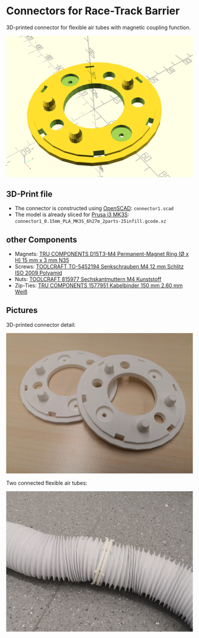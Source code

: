 # Connectors for Race-Track Barrier

3D-printed connector for flexible air tubes with magnetic coupling function.

![connector1](connector1.png)

## 3D-Print file
* The connector is constructed using [OpenSCAD](https://www.openscad.org/): `connector1.scad`
* The model is already sliced for [Prusa i3 MK3S](https://shop.prusa3d.com/de/51-original-prusa-i3-mk3s): `connector1_0.15mm_PLA_MK3S_6h27m_2parts-25infill.gcode.xz`

## other Components
* Magnets: [TRU COMPONENTS D15T3-M4 Permanent-Magnet Ring (Ø x H) 15 mm x 3 mm N35](https://www.conrad.at/de/p/tru-components-d15t3-m4-permanent-magnet-ring-x-h-15-mm-x-3-mm-n35-grenztemperatur-max-80-c-1568108.html)
* Screws: [TOOLCRAFT TO-5452194 Senkschrauben M4 12 mm Schlitz ISO 2009 Polyamid](https://www.conrad.at/de/p/toolcraft-to-5452194-senkschrauben-m4-12-mm-schlitz-iso-2009-polyamid-200-st-1817398.html)
* Nuts: [TOOLCRAFT 815977 Sechskantmuttern M4 Kunststoff](https://www.conrad.at/de/p/toolcraft-815977-sechskantmuttern-m4-kunststoff-10-st-815977.html)
* Zip-Ties: [TRU COMPONENTS 1577951 Kabelbinder 150 mm 2.60 mm Weiß](https://www.conrad.at/de/p/tru-components-1577951-kabelbinder-150-mm-2-60-mm-weiss-hitzestabilisiert-100-st-1577951.html)

## Pictures

3D-printed connector detail:

![connector1a](connector1a.jpg)

Two connected flexible air tubes:

![connector1b](connector1b.jpg)

